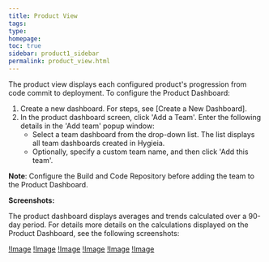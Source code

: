 ```yaml
---
title: Product View
tags: 
type: 
homepage: 
toc: true
sidebar: product1_sidebar
permalink: product_view.html
---
```


The product view displays each configured product's progression from code commit to deployment. To configure the Product Dashboard:

1. Create a new dashboard. For steps, see [Create a New Dashboard].
2. In the product dashboard screen, click 'Add a Team'. Enter the following details in the 'Add team' popup window:
   - Select a team dashboard from the drop-down list. The list displays all team dashboards created in Hygieia.
   - Optionally, specify a custom team name, and then click 'Add this team'.

**Note**: Configure the Build and Code Repository before adding the team to the Product Dashboard.

**Screenshots:**

The product dashboard displays averages and trends calculated over a 90-day period. For details more details on the calculations displayed on the Product Dashboard, see the following screenshots:

[!Image](h2-commit-stage.png)
[!Image](h2-build-stage.png)
[!Image](h2-commit-details-stage.png)
[!Image](h2-deploy-stages.png)
[!Image](h2-health-details.png)
[!Image](h2-prod-stage.png)

